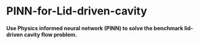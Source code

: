 # PINN-for-Lid-driven-cavity
#### Use Physics informed neural network (PINN) to solve the benchmark lid-driven cavity flow problem. 
